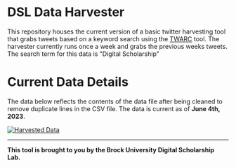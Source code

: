 # DSL Data Harvester

This repository houses the current version of a basic twitter harvesting tool that grabs tweets based on a keyword search using the [TWARC](https://twarc-project.readthedocs.io/en/latest/) tool.  The harvester currently runs once a week and grabs the previous weeks tweets.  The search term for this data is "Digital Scholarship"

# Current Data Details

The data below reflects the contents of the data file after being cleaned to remove duplicate lines in the CSV file.  The data is current as of **June 4th, 2023**.
  
  

<div class='tableauPlaceholder' id='viz1681135998482' style='position: relative'>
   <noscript>
     <a href='#'>
       <img alt='Harvested Data ' src='https:&#47;&#47;public.tableau.com&#47;static&#47;images&#47;DS&#47;DSHarvestedData&#47;HarvestedData&#47;1_rss.png' style='border: none' />
     </a>
   </noscript>
   <object class='tableauViz'  style='display:none;'>
      <param name='host_url' value='https%3A%2F%2Fpublic.tableau.com%2F' />
      <param name='embed_code_version' value='3' />
      <param name='site_root' value='' />
      <param name='name' value='DSHarvestedData&#47;HarvestedData' />
      <param name='tabs' value='no' />
      <param name='toolbar' value='yes' />
      <param name='static_image' value='https:&#47;&#47;public.tableau.com&#47;static&#47;images&#47;DS&#47;DSHarvestedData&#47;HarvestedData&#47;1.png' />
      <param name='animate_transition' value='yes' />
      <param name='display_static_image' value='yes' />
      <param name='display_spinner' value='yes' />
      <param name='display_overlay' value='yes' />
      <param name='display_count' value='yes' />
      <param name='language' value='en-US' />
      <param name='filter' value='publish=yes' />
   </object>
</div>
<script type='text/javascript'>                    
   var divElement = document.getElementById('viz1681135998482');                    
   var vizElement = divElement.getElementsByTagName('object')[0];                    
   if ( divElement.offsetWidth > 800 ) {     
     vizElement.style.minWidth='420px';     
     vizElement.style.maxWidth='650px';
     vizElement.style.width='100%';
     vizElement.style.minHeight='587px';
     vizElement.style.maxHeight='887px';
     vizElement.style.height=(divElement.offsetWidth*0.75)+'px';
   } else if ( divElement.offsetWidth > 500 ) { 
     vizElement.style.minWidth='420px';
     vizElement.style.maxWidth='650px';
     vizElement.style.width='100%';
     vizElement.style.minHeight='587px';
     vizElement.style.maxHeight='887px';
     vizElement.style.height=(divElement.offsetWidth*0.75)+'px';
   } else { 
     vizElement.style.width='100%';
     vizElement.style.height='927px';
   }
   var scriptElement = document.createElement('script');                    
   scriptElement.src = 'https://public.tableau.com/javascripts/api/viz_v1.js';                    
   vizElement.parentNode.insertBefore(scriptElement, vizElement);                
</script>

   
   
   

----
  
**This tool is brought to you by the Brock University Digital Scholarship Lab.**
